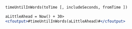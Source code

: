 ```coldfusion
timeUntilInWords(toTime [, includeSeconds, fromTime ])
```
```coldfusion
aLittleAhead = Now() + 30>
<cfoutput>#timeUntilInWords(aLittleAhead)#</cfoutput>
```
